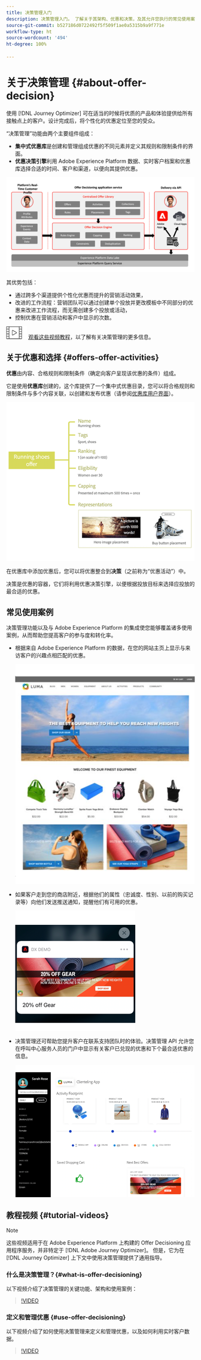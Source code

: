 ```yaml
---
title: 决策管理入门
description: 决策管理入门。 了解关于其架构、优惠和决策，及其允许您执行的常见使用案例的更多信息。
source-git-commit: b527186d0722492f5f509f1ae0a5315b9a9f771e
workflow-type: ht
source-wordcount: '494'
ht-degree: 100%

---
```



# 关于决策管理 {#about-offer-decision}

使用 [!DNL Journey Optimizer] 可在适当的时候将优质的产品和体验提供给所有接触点上的客户。设计完成后，将个性化的优惠定位至您的受众。

“决策管理”功能由两个主要组件组成：

* **集中式优惠库**&#x200B;是创建和管理组成优惠的不同元素并定义其规则和限制条件的界面。
* **优惠决策引擎**&#x200B;利用 Adobe Experience Platform 数据、实时客户档案和优惠库选择合适的时间、客户和渠道，以便向其提供优惠。

![](../../assets/architecture.png)

其优势包括：

* 通过跨多个渠道提供个性化优惠而提升的营销活动效果，
* 改进的工作流程：营销团队可以通过创建单个投放并更改模板中不同部分的优惠来改进工作流程，而无需创建多个投放或活动，
* 控制优惠在营销活动和客户中显示的次数。

![](../../assets/do-not-localize/how-to-video.png) [观看这些视频教程](#tutorial-videos)，以了解有关决策管理的更多信息。

## 关于优惠和选择 {#offers-offer-activities}

**优惠**&#x200B;由内容、合格规则和限制条件（确定向客户呈现该优惠的条件）组成。

它是使用&#x200B;**优惠库**&#x200B;创建的，这个库提供了一个集中式优惠目录，您可以将合格规则和限制条件与多个内容关联，以创建和发布优惠（请参阅[优惠库用户界面](../get-started/user-interface.md)）。

![](../../assets/offer_structure.png)

在优惠库中添加优惠后，您可以将优惠整合到&#x200B;**决策**（之前称为“优惠活动”）中。

决策是优惠的容器，它们将利用优惠决策引擎，以便根据投放目标来选择应投放的最合适的优惠。

## 常见使用案例

决策管理功能以及与 Adobe Experience Platform 的集成使您能够覆盖诸多使用案例，从而帮助您提高客户的参与度和转化率。

* 根据来自 Adobe Experience Platform 的数据，在您的网站主页上显示与来访客户的兴趣点相匹配的优惠。

   ![](../../assets/website.png)

* 如果客户走到您的商店附近，根据他们的属性（忠诚度、性别、以前的购买记录等）向他们发送推送通知，提醒他们有可用的优惠。

   ![](../../assets/push_sample.png)

* 决策管理还可帮助您提升客户在联系支持团队时的体验。决策管理 API 允许您在呼叫中心服务人员的门户中显示有关客户已兑现的优惠和下个最合适优惠的信息。

   ![](../../assets/call-center.png)

## 教程视频 {#tutorial-videos}

>[!NOTE]
>
>这些视频适用于在 Adobe Experience Platform 上构建的 Offer Decisioning 应用程序服务，并非特定于 [!DNL Adobe Journey Optimizer]。 但是，它为在 [!DNL Journey Optimizer] 上下文中使用决策管理提供了通用指导。

### 什么是决策管理？{#what-is-offer-decisioning}

以下视频介绍了决策管理的关键功能、架构和使用案例：

>[!VIDEO](https://video.tv.adobe.com/v/326961?quality=12&learn=on)

### 定义和管理优惠 {#use-offer-decisioning}

以下视频介绍了如何使用决策管理来定义和管理优惠，以及如何利用实时客户数据。

>[!VIDEO](https://video.tv.adobe.com/v/326841?quality=12&learn=on)
